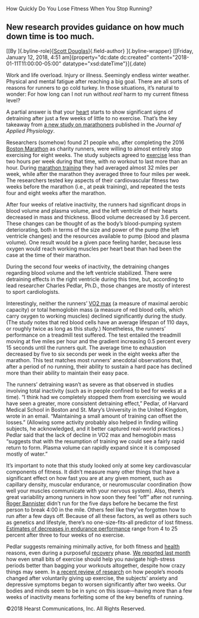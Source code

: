 How Quickly Do You Lose Fitness When You Stop Running?

New research provides guidance on how much down time is too much. 
-----------------------------------------------------------------

[[By ]{.byline-role}[[Scott
Douglas](/person/scott-douglas)]{.field-author} ]{.byline-wrapper}
[[Friday, January 12, 2018, 4:51 am]{property="dc:date dc:created"
content="2018-01-11T11:00:00-05:00" datatype="xsd:dateTime"}]{.date}

Work and life overload. Injury or illness. Seemingly endless winter
weather. Physical and mental fatigue after reaching a big goal. There
are all sorts of reasons for runners to go cold turkey. In those
situations, it’s natural to wonder: For how long can I not run without
*real* harm to my current fitness level?

A partial answer is that your [heart](http://www.runnersworld.com/heart)
starts to show significant signs of detraining after just a few weeks of
little to no exercise. That’s the key takeaway from [a new study on
marathoners](https://www.ncbi.nlm.nih.gov/pubmed/29212672) published in
the *Journal of Applied Physiology*.

Researchers (somehow) found 21 people who, after completing the 2016
[Boston Marathon](http://www.runnersworld.com/boston-marathon) as
charity runners, were willing to almost entirely stop exercising for
eight weeks. The study subjects agreed to
[exercise](http://www.runnersworld.com/exercise) less than two hours per
week during that time, with no workout to last more than an hour. During
[marathon training](http://www.runnersworld.com/marathon-training) they
had averaged almost 32 miles per week, while after the marathon they
averaged three to four miles per week. The researchers tested key
aspects of their cardiovascular fitness two weeks before the marathon
(i.e., at peak training), and repeated the tests four and eight weeks
after the marathon.

After four weeks of relative inactivity, the runners had significant
drops in blood volume and plasma volume, and the left ventricle of their
hearts decreased in mass and thickness. Blood volume decreased by 3.6
percent. These changes can be thought of as the body’s blood-pumping
system deteriorating, both in terms of the size and power of the pump
(the left ventricle changes) and the resources available to pump (blood
and plasma volume). One result would be a given pace feeling harder,
because less oxygen would reach working muscles per heart beat than had
been the case at the time of their marathon.

During the second four weeks of inactivity, the detraining changes
regarding blood volume and the left ventricle stabilized. There were
detraining effects in the right ventricle during this time, but,
according to lead researcher Charles Pedlar, Ph.D., those changes are
mostly of interest to sport cardiologists.

Interestingly, neither the runners’ [VO2
max](http://www.runnersworld.com/vo2-max) (a measure of maximal aerobic
capacity) or total hemoglobin mass (a measure of red blood cells, which
carry oxygen to working muscles) declined significantly during the
study. (The study notes that red blood cells have an average lifespan of
110 days, or roughly twice as long as this study.) Nonetheless, the
runners’ performance on a treadmill test suffered. The test entailed the
treadmill moving at five miles per hour and the gradient increasing 0.5
percent every 15 seconds until the runners quit. The average time to
exhaustion decreased by five to six seconds per week in the eight weeks
after the marathon. This test matches most runners’ anecdotal
observations that, after a period of no running, their ability to
sustain a hard pace has declined more than their ability to maintain
their easy pace.

The runners’ detraining wasn’t as severe as that observed in studies
involving total inactivity (such as in people confined to bed for weeks
at a time). “I think had we completely stopped them from exercising we
would have seen a greater, more consistent detraining effect,” Pedlar,
of Harvard Medical School in Boston and St. Mary’s University in the
United Kingdom, wrote in an email. “Maintaining a small amount of
training can offset the losses.” (Allowing some activity probably also
helped in finding willing subjects, he acknowledged, and it better
captured real-world practices.) Pedlar said that the lack of decline in
VO2 max and hemoglobin mass “suggests that with the resumption of
training we could see a fairly rapid return to form. Plasma volume can
rapidly expand since it is composed mostly of water.”

It’s important to note that this study looked only at some key
cardiovascular components of fitness. It didn’t measure many other
things that have a significant effect on how fast you are at any given
moment, such as capillary density, muscular endurance, or neuromuscular
coordination (how well your muscles communicate with your nervous
system). Also, there’s great variability among runners in how soon they
feel “off” after not running. [Roger
Bannister](http://www.runnersworld.com/roger-bannister) didn’t run for
the five days before he became the first person to break 4:00 in the
mile. Others feel like they’ve forgotten how to run after a few days
off. Because of all these factors, as well as others such as genetics
and lifestyle, there’s no one-size-fits-all predictor of lost fitness.
[Estimates of decreases in endurance
performance](https://www.researchgate.net/publication/236590070_Detraining)
range from 4 to 25 percent after three to four weeks of no exercise.

Pedlar suggests remaining minimally active, for both fitness and
[health](https://www.runnersworld.com/health) reasons, even during a
purposeful [recovery](http://www.runnersworld.com/recovery) phase. [We
reported last
month](https://www.runnersworld.com/psychology/why-you-should-run-stressful-times)
how even small bits of exercise should help you navigate high-stress
periods better than bagging your workouts altogether, despite how crazy
things may seem. In [a recent review of
research](https://www.ncbi.nlm.nih.gov/pubmed/28625704) on how people’s
moods changed after voluntarily giving up exercise, the subjects’
anxiety and depressive symptoms began to worsen significantly after two
weeks. Our bodies and minds seem to be in sync on this issue—having more
than a few weeks of inactivity means forfeiting some of the key benefits
of running.

©2018 Hearst Communications, Inc. All Rights Reserved.

